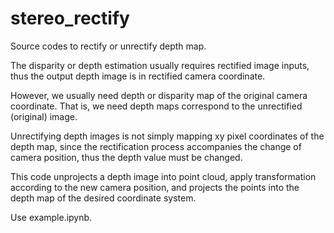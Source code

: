 # stereo_rectify
Source codes to rectify or unrectify depth map.

The disparity or depth estimation usually requires rectified image inputs, thus the output depth image is in rectified camera coordinate.

However, we usually need depth or disparity map of the original camera coordinate. That is, we need depth maps correspond to the unrectified (original) image.

Unrectifying depth images is not simply mapping xy pixel coordinates of the depth map, since the rectification process accompanies the change of camera position, thus the depth value must be changed.

This code unprojects a depth image into point cloud, apply transformation according to the new camera position, and projects the points into the depth map of the desired coordinate system.

Use example.ipynb.
